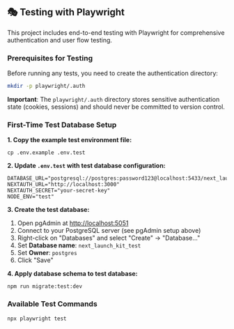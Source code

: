 ## 🎭 Testing with Playwright

This project includes end-to-end testing with Playwright for comprehensive authentication and user flow testing.

### Prerequisites for Testing

Before running any tests, you need to create the authentication directory:

```bash
mkdir -p playwright/.auth
```

**Important**: The `playwright/.auth` directory stores sensitive authentication state (cookies, sessions) and should never be committed to version control.

### First-Time Test Database Setup

**1. Copy the example test environment file:**

```
cp .env.example .env.test
```

**2. Update `.env.test` with test database configuration:**

```
DATABASE_URL="postgresql://postgres:password123@localhost:5433/next_launch_kit_test"
NEXTAUTH_URL="http://localhost:3000"
NEXTAUTH_SECRET="your-secret-key"
NODE_ENV="test"
```

**3. Create the test database:**

1. Open pgAdmin at [http://localhost:5051](http://localhost:5051)
2. Connect to your PostgreSQL server (see pgAdmin setup above)
3. Right-click on "Databases" and select "Create" → "Database..."
4. Set **Database name**: `next_launch_kit_test`
5. Set **Owner**: `postgres`
6. Click "Save"

**4. Apply database schema to test database:**

```
npm run migrate:test:dev
```

### Available Test Commands

```bash
npx playwright test
```
